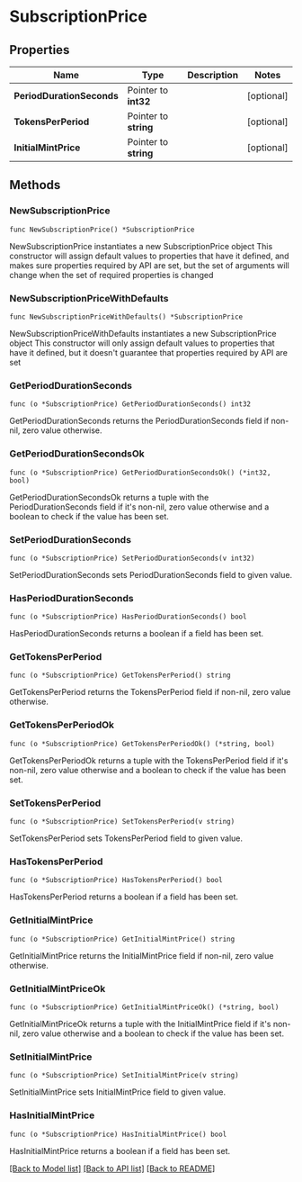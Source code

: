 # SubscriptionPrice

## Properties

Name | Type | Description | Notes
------------ | ------------- | ------------- | -------------
**PeriodDurationSeconds** | Pointer to **int32** |  | [optional] 
**TokensPerPeriod** | Pointer to **string** |  | [optional] 
**InitialMintPrice** | Pointer to **string** |  | [optional] 

## Methods

### NewSubscriptionPrice

`func NewSubscriptionPrice() *SubscriptionPrice`

NewSubscriptionPrice instantiates a new SubscriptionPrice object
This constructor will assign default values to properties that have it defined,
and makes sure properties required by API are set, but the set of arguments
will change when the set of required properties is changed

### NewSubscriptionPriceWithDefaults

`func NewSubscriptionPriceWithDefaults() *SubscriptionPrice`

NewSubscriptionPriceWithDefaults instantiates a new SubscriptionPrice object
This constructor will only assign default values to properties that have it defined,
but it doesn't guarantee that properties required by API are set

### GetPeriodDurationSeconds

`func (o *SubscriptionPrice) GetPeriodDurationSeconds() int32`

GetPeriodDurationSeconds returns the PeriodDurationSeconds field if non-nil, zero value otherwise.

### GetPeriodDurationSecondsOk

`func (o *SubscriptionPrice) GetPeriodDurationSecondsOk() (*int32, bool)`

GetPeriodDurationSecondsOk returns a tuple with the PeriodDurationSeconds field if it's non-nil, zero value otherwise
and a boolean to check if the value has been set.

### SetPeriodDurationSeconds

`func (o *SubscriptionPrice) SetPeriodDurationSeconds(v int32)`

SetPeriodDurationSeconds sets PeriodDurationSeconds field to given value.

### HasPeriodDurationSeconds

`func (o *SubscriptionPrice) HasPeriodDurationSeconds() bool`

HasPeriodDurationSeconds returns a boolean if a field has been set.

### GetTokensPerPeriod

`func (o *SubscriptionPrice) GetTokensPerPeriod() string`

GetTokensPerPeriod returns the TokensPerPeriod field if non-nil, zero value otherwise.

### GetTokensPerPeriodOk

`func (o *SubscriptionPrice) GetTokensPerPeriodOk() (*string, bool)`

GetTokensPerPeriodOk returns a tuple with the TokensPerPeriod field if it's non-nil, zero value otherwise
and a boolean to check if the value has been set.

### SetTokensPerPeriod

`func (o *SubscriptionPrice) SetTokensPerPeriod(v string)`

SetTokensPerPeriod sets TokensPerPeriod field to given value.

### HasTokensPerPeriod

`func (o *SubscriptionPrice) HasTokensPerPeriod() bool`

HasTokensPerPeriod returns a boolean if a field has been set.

### GetInitialMintPrice

`func (o *SubscriptionPrice) GetInitialMintPrice() string`

GetInitialMintPrice returns the InitialMintPrice field if non-nil, zero value otherwise.

### GetInitialMintPriceOk

`func (o *SubscriptionPrice) GetInitialMintPriceOk() (*string, bool)`

GetInitialMintPriceOk returns a tuple with the InitialMintPrice field if it's non-nil, zero value otherwise
and a boolean to check if the value has been set.

### SetInitialMintPrice

`func (o *SubscriptionPrice) SetInitialMintPrice(v string)`

SetInitialMintPrice sets InitialMintPrice field to given value.

### HasInitialMintPrice

`func (o *SubscriptionPrice) HasInitialMintPrice() bool`

HasInitialMintPrice returns a boolean if a field has been set.


[[Back to Model list]](../README.md#documentation-for-models) [[Back to API list]](../README.md#documentation-for-api-endpoints) [[Back to README]](../README.md)


